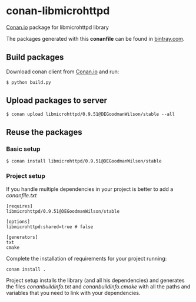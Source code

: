 
# conan-libmicrohttpd

[Conan.io](https://conan.io) package for libmicrohttpd library

The packages generated with this **conanfile** can be found in [bintray.com](https://conan.io/source/DEGoodmanWilson/0.9.51/DEGoodmanWilson/stable).

## Build packages

Download conan client from [Conan.io](https://conan.io) and run:

    $ python build.py
    
## Upload packages to server

    $ conan upload libmicrohttpd/0.9.51@DEGoodmanWilson/stable --all
    
## Reuse the packages

### Basic setup

    $ conan install libmicrohttpd/0.9.51@DEGoodmanWilson/stable
    
### Project setup

If you handle multiple dependencies in your project is better to add a *conanfile.txt*
    
    [requires]
    libmicrohttpd/0.9.51@DEGoodmanWilson/stable

    [options]
    libmicrohttpd:shared=true # false
    
    [generators]
    txt
    cmake

Complete the installation of requirements for your project running:</small></span>

    conan install . 

Project setup installs the library (and all his dependencies) and generates the files *conanbuildinfo.txt* and *conanbuildinfo.cmake* with all the paths and variables that you need to link with your dependencies.
